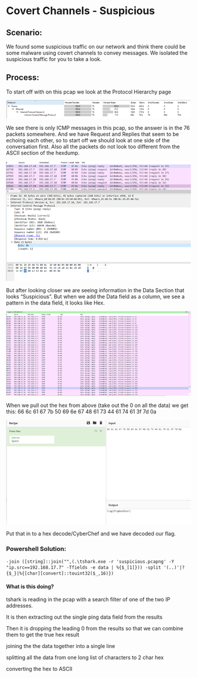 # Covert Channels - Suspicious

## **Scenario**:&#x20;

We found some suspicious traffic on our network and think there could be some malware using covert channels to convey messages. We isolated the suspicious traffic for you to take a look.

## **Process**:

To start off with on this pcap we look at the Protocol Hierarchy page

![](<../.gitbook/assets/image (6) (1) (1) (1) (1).png>)

We see there is only ICMP messages in this pcap, so the answer is in the 76 packets somewhere. And we have Request and Replies that seem to be echoing each other, so to start off we should look at one side of the conversation first. Also all the packets do not look too different from the ASCII section of the hexdump.

![](<../.gitbook/assets/image (3) (1).png>)

But after looking closer we are seeing information in the Data Section that looks “Suspicious”. But when we add the Data field as a column, we see a pattern in the data field, it looks like Hex.

![](<../.gitbook/assets/image (9) (1) (1) (1).png>)

When we pull out the hex from above (take out the 0 on all the data) we get this: 66 6c 61 67 7b 50 69 6e 67 48 61 73 44 61 74 61 3f 7d 0a

![](<../.gitbook/assets/image (2) (1).png>)

Put that in to a hex decode/CyberChef and we have decoded our flag.



### **Powershell Solution:**

```
-join ([string]::join("",(.\tshark.exe -r 'suspicious.pcapng' -Y "ip.src==192.168.17.7" -Tfields -e data | %{$_[1]})) -split '(..)'|? {$_}|%{[char][convert]::touint32($_,16)})
```

#### What is this doing?

tshark is reading in the pcap with a search filter of one of the two IP addresses.

It is then extracting out the single ping data field from the results

Then it is dropping the leading 0 from the results so that we can combine them to get the true hex result

joining the the data together into a single line

splitting all the data from one long list of characters to 2 char hex

converting the hex to ASCII

